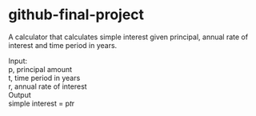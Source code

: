 # github-final-project
A calculator that calculates simple interest given principal, annual rate of interest and time period in years.

Input:<br>
   p, principal amount<br>
   t, time period in years<br>
   r, annual rate of interest<br>
Output<br>
   simple interest = p*t*r
